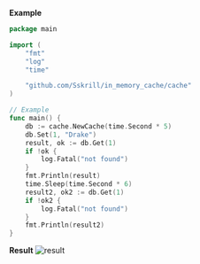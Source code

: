 **Example**

```go
package main

import (
	"fmt"
	"log"
	"time"

	"github.com/Sskrill/in_memory_cache/cache"
)

// Example
func main() {
	db := cache.NewCache(time.Second * 5)
	db.Set(1, "Drake")
	result, ok := db.Get(1)
	if !ok {
		log.Fatal("not found")
	}
	fmt.Println(result)
	time.Sleep(time.Second * 6)
	result2, ok2 := db.Get(1)
	if !ok2 {
		log.Fatal("not found")
	}
	fmt.Println(result2)
}
```
**Result**
![result](https://cdn.discordapp.com/attachments/592741750393536522/1190948978108407808/image.png?ex=65a3a8ab&is=659133ab&hm=a1cb46045cb05df7bbd11f7f99beb8055e52dd1d43381b74ac37a6a31191a878&)
